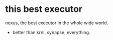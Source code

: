 # this best executor

nexus, the best executor in the whole wide world.
- better than krnl, synapse, everything.
